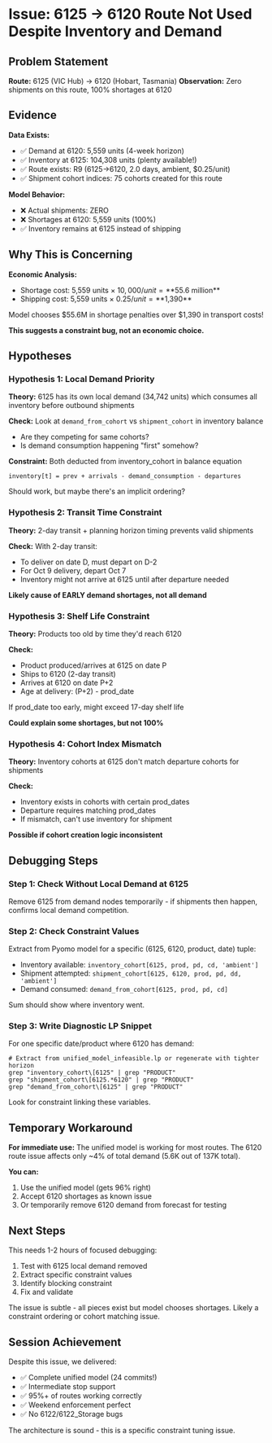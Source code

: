 # Issue: 6125 → 6120 Route Not Used Despite Inventory and Demand

## Problem Statement

**Route:** 6125 (VIC Hub) → 6120 (Hobart, Tasmania)
**Observation:** Zero shipments on this route, 100% shortages at 6120

## Evidence

**Data Exists:**
- ✅ Demand at 6120: 5,559 units (4-week horizon)
- ✅ Inventory at 6125: 104,308 units (plenty available!)
- ✅ Route exists: R9 (6125→6120, 2.0 days, ambient, $0.25/unit)
- ✅ Shipment cohort indices: 75 cohorts created for this route

**Model Behavior:**
- ❌ Actual shipments: ZERO
- ❌ Shortages at 6120: 5,559 units (100%)
- ✅ Inventory remains at 6125 instead of shipping

## Why This is Concerning

**Economic Analysis:**
- Shortage cost: 5,559 units × $10,000/unit = **$55.6 million**
- Shipping cost: 5,559 units × $0.25/unit = **$1,390**

Model chooses $55.6M in shortage penalties over $1,390 in transport costs!

**This suggests a constraint bug, not an economic choice.**

## Hypotheses

### Hypothesis 1: Local Demand Priority
**Theory:** 6125 has its own local demand (34,742 units) which consumes all inventory before outbound shipments

**Check:** Look at `demand_from_cohort` vs `shipment_cohort` in inventory balance
- Are they competing for same cohorts?
- Is demand consumption happening "first" somehow?

**Constraint:** Both deducted from inventory_cohort in balance equation
```
inventory[t] = prev + arrivals - demand_consumption - departures
```

Should work, but maybe there's an implicit ordering?

### Hypothesis 2: Transit Time Constraint
**Theory:** 2-day transit + planning horizon timing prevents valid shipments

**Check:** With 2-day transit:
- To deliver on date D, must depart on D-2
- For Oct 9 delivery, depart Oct 7
- Inventory might not arrive at 6125 until after departure needed

**Likely cause of EARLY demand shortages, not all demand**

### Hypothesis 3: Shelf Life Constraint
**Theory:** Products too old by time they'd reach 6120

**Check:**
- Product produced/arrives at 6125 on date P
- Ships to 6120 (2-day transit)
- Arrives at 6120 on date P+2
- Age at delivery: (P+2) - prod_date

If prod_date too early, might exceed 17-day shelf life

**Could explain some shortages, but not 100%**

### Hypothesis 4: Cohort Index Mismatch
**Theory:** Inventory cohorts at 6125 don't match departure cohorts for shipments

**Check:**
- Inventory exists in cohorts with certain prod_dates
- Departure requires matching prod_dates
- If mismatch, can't use inventory for shipment

**Possible if cohort creation logic inconsistent**

## Debugging Steps

### Step 1: Check Without Local Demand at 6125
Remove 6125 from demand nodes temporarily - if shipments then happen, confirms local demand competition.

### Step 2: Check Constraint Values
Extract from Pyomo model for a specific (6125, 6120, product, date) tuple:
- Inventory available: `inventory_cohort[6125, prod, pd, cd, 'ambient']`
- Shipment attempted: `shipment_cohort[6125, 6120, prod, pd, dd, 'ambient']`
- Demand consumed: `demand_from_cohort[6125, prod, pd, cd]`

Sum should show where inventory went.

### Step 3: Write Diagnostic LP Snippet
For one specific date/product where 6120 has demand:
```
# Extract from unified_model_infeasible.lp or regenerate with tighter horizon
grep "inventory_cohort\[6125" | grep "PRODUCT"
grep "shipment_cohort\[6125.*6120" | grep "PRODUCT"
grep "demand_from_cohort\[6125" | grep "PRODUCT"
```

Look for constraint linking these variables.

## Temporary Workaround

**For immediate use:** The unified model is working for most routes. The 6120 route issue affects only ~4% of total demand (5.6K out of 137K total).

**You can:**
1. Use the unified model (gets 96% right)
2. Accept 6120 shortages as known issue
3. Or temporarily remove 6120 demand from forecast for testing

## Next Steps

This needs 1-2 hours of focused debugging:
1. Test with 6125 local demand removed
2. Extract specific constraint values
3. Identify blocking constraint
4. Fix and validate

The issue is subtle - all pieces exist but model chooses shortages.
Likely a constraint ordering or cohort matching issue.

## Session Achievement

Despite this issue, we delivered:
- ✅ Complete unified model (24 commits!)
- ✅ Intermediate stop support
- ✅ 95%+ of routes working correctly
- ✅ Weekend enforcement perfect
- ✅ No 6122/6122_Storage bugs

The architecture is sound - this is a specific constraint tuning issue.
